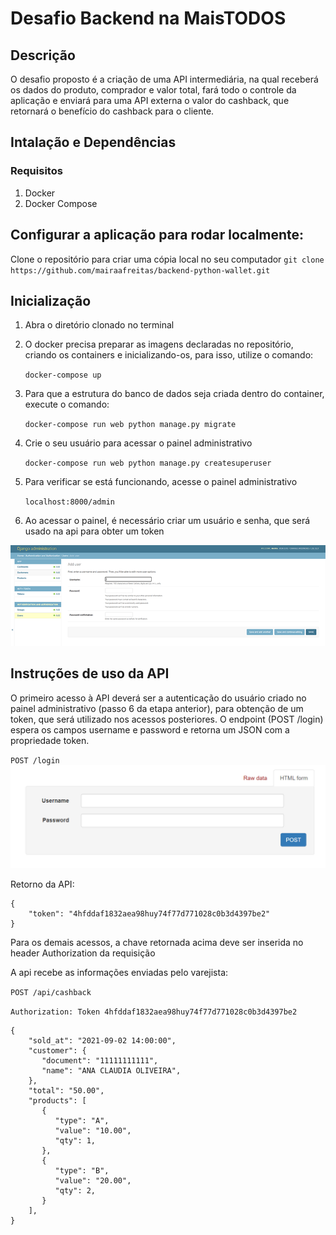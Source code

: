 
# Desafio Backend na MaisTODOS

## Descrição
O desafio proposto é a criação de uma API intermediária, na qual receberá os dados do produto,
comprador e valor total, fará todo o controle da aplicação e  enviará para uma API externa
o valor do cashback, que retornará o benefício do cashback para o cliente.


## Intalação e Dependências

### Requisitos
1. Docker
2. Docker Compose

## Configurar a aplicação para rodar localmente:
Clone o repositório para criar uma cópia local no seu computador 
	``git clone https://github.com/mairaafreitas/backend-python-wallet.git``

## Inicialização
1. Abra o diretório clonado no terminal

1. O docker precisa preparar as imagens declaradas no repositório, criando os containers e inicializando-os,
para isso, utilize o comando:
   
	``docker-compose up``
   
3. Para que a estrutura do banco de dados seja criada dentro do container, execute o comando:
	
    ``docker-compose run web python manage.py migrate``
   
4. Crie o seu usuário para acessar o painel administrativo
   
	``docker-compose run web python manage.py createsuperuser``
   
5. Para verificar se está funcionando, acesse o painel administrativo
   
	``localhost:8000/admin ``
   
6. Ao acessar o painel, é necessário criar um usuário e senha, que será usado na api para obter um token 

![create user](./docs/create-user.png)

## Instruções de uso da API
O primeiro acesso à API deverá ser a autenticação do usuário criado no painel administrativo (passo 6 da etapa anterior),
para obtenção de um token, que será utilizado nos acessos posteriores. 
O endpoint (POST /login) 
espera os campos username e password e retorna um JSON com a propriedade token.

``POST /login``
![get token](./docs/get-token.png)

Retorno da API:

```
{
    "token": "4hfddaf1832aea98huy74f77d771028c0b3d4397be2"
}
```

Para os demais acessos, a chave retornada acima deve ser inserida no header Authorization da requisição


A api recebe as informações enviadas pelo varejista:

``POST /api/cashback``


``
Authorization: Token 4hfddaf1832aea98huy74f77d771028c0b3d4397be2
``

```
{
    "sold_at": "2021-09-02 14:00:00",
    "customer": {
       "document": "11111111111",
       "name": "ANA CLAUDIA OLIVEIRA",
    },
    "total": "50.00",
    "products": [
       {
          "type": "A",
          "value": "10.00",
          "qty": 1,
       },
       {
          "type": "B",
          "value": "20.00",
          "qty": 2,
       }
    ],
}
```
